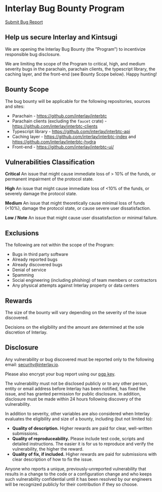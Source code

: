# Interlay Bug Bounty Program

<a class="docs-button util-w100" href="mailto:security@interlay.io">
  Submit Bug Report
</a>

## Help us secure Interlay and Kintsugi

We are opening the Interlay Bug Bounty (the ”Program”) to incentivize responsible bug disclosure.

We are limiting the scope of the Program to critical, high, and medium severity bugs in the parachain, parachain clients, the typescript library, the caching layer, and the front-end (see Bounty Scope below). Happy hunting!

## Bounty Scope

The bug bounty will be applicable for the following repositories, sources and sites:

- Parachain - https://github.com/interlay/interbtc
- Parachain clients (excluding the `faucet` crate) - https://github.com/interlay/interbtc-clients
- Typescript library - https://github.com/interlay/interbtc-api
- Caching layer - https://github.com/interlay/interbtc-index and https://github.com/interlay/interbtc-hydra
- Front-end - https://github.com/interlay/interbtc-ui/

## Vulnerabilities Classification

**Critical** An issue that might cause immediate loss of > 10% of the funds, or permanent impairment of the protocol state.

**High** An issue that might cause immediate loss of <10% of the funds, or severely damage the protocol state.

**Medium** An issue that might theoretically cause minimal loss of funds (<10%), damage the protocol state, or cause severe user dissatisfaction.

**Low / Note** An issue that might cause user dissatisfaction or minimal failure.

## Exclusions

The following are not within the scope of the Program:

- Bugs in third party software
- Already reported bugs
- Already discovered bugs
- Denial of service
- Spamming
- Social engineering (including phishing) of team members or contractors
- Any physical attempts against Interlay property or data centers

## Rewards

The size of the bounty will vary depending on the severity of the issue discovered.

Decisions on the eligibility and the amount are determined at the sole discretion of Interlay.

## Disclosure

Any vulnerability or bug discovered must be reported only to the following email: security@interlay.io.

Please also encrypt your bug report using our [pgp key](https://interlay.io/pgp-key.txt).

The vulnerability must not be disclosed publicly or to any other person, entity or email address before Interlay has been notified, has fixed the issue, and has granted permission for public disclosure. In addition, disclosure must be made within 24 hours following discovery of the vulnerability.

In addition to severity, other variables are also considered when Interlay evaluates the eligibility and size of a bounty, including (but not limited to):

- **Quality of description.** Higher rewards are paid for clear, well-written submissions.
- **Quality of reproduceability.** Please include test code, scripts and detailed instructions. The easier it is for us to reproduce and verify the vulnerability, the higher the reward.
- **Quality of fix, if included.** Higher rewards are paid for submissions with clear description of how to fix the issue.

Anyone who reports a unique, previously-unreported vulnerability that results in a change to the code or a configuration change and who keeps such vulnerability confidential until it has been resolved by our engineers will be recognized publicly for their contribution if they so choose.
